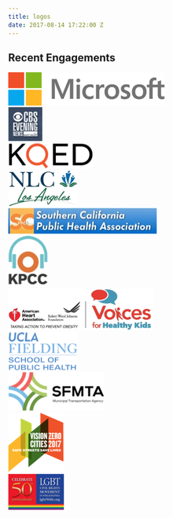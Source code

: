 ```yaml
---
title: logos
date: 2017-08-14 17:22:00 Z
---
```


## Recent Engagements


<div class= "logo--row">
<img src="../img/microsoft.png">
</div>

<div class= "logo--row">
<img src="../img/CBSEvening.png">
</div>

<div class= "logo--row">
<img src="../img/KQED.png">
</div>

<div class= "logo--row">
<img src="../img/NLC.png">
</div>

<div class= "logo--row">
<img src="../img/SCPHA.jpg">
</div>

<div class= "logo--row">
<img src="../img/KPCCLogo.png">
</div>

<div class= "logo--row">
<img src="../img/voices.png ">
</div>

<div class= "logo--row">
<img src="../img/UCLA.png">
</div>

<div class= "logo--row">
<img src="../img/SFMTA.png">
</div>

<div class= "logo--row">
<img src="../img/visionzero.png">
</div>

<div class= "logo--row">
<img src="../img/LGBT.png">
</div>



